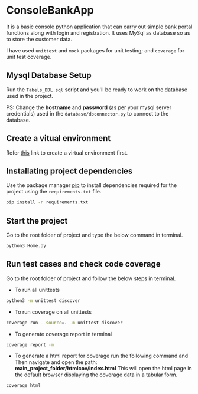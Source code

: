 # ConsoleBankApp
It is a basic console python application that can carry out simple bank portal functions along with login and registration. It uses MySql as database so as to store the customer data. 

I have used ```unittest``` and ```mock``` packages for unit testing; and ```coverage``` for unit test coverage.

## Mysql Database Setup

Run the ```Tabels_DDL.sql``` script and you'll be ready to work on the database used in the project.

PS: Change the **hostname** and **password** (as per your mysql server credentials) used in the ```database/dbconnector.py``` to connect to the database.

## Create a vitual environment
Refer [this](https://uoa-eresearch.github.io/eresearch-cookbook/recipe/2014/11/26/python-virtual-env/) link to create a virtual environment first.


## Installating project dependencies

Use the package manager [pip](https://pip.pypa.io/en/stable/) to install dependencies required for the project using the ```requirements.txt``` file.

```bash
pip install -r requirements.txt
```

## Start the project

Go to the root folder of project and type the below command in terminal.

```bash
python3 Home.py

```

## Run test cases and check code  coverage

Go to the root folder of project and follow the below steps in terminal.

- To run all unittests
```bash
python3 -m unittest discover

```

- To run coverage on all unittests
```bash
coverage run --source=. -m unittest discover

```

- To generate coverage report in terminal
```bash
coverage report -m

```

- To generate a html report for coverage run the following command and Then navigate and open the path:  **main_project_folder/htmlcov/index.html**
This will open the html page in the default browser displaying the coverage data in a tabular form. 
```bash
coverage html

```

